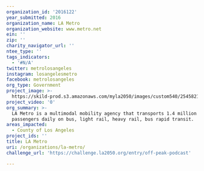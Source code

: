 ```yaml
---
organization_id: '2016122'
year_submitted: 2016
organization_name: LA Metro
organization_website: www.metro.net
ein: ''
zip: ''
charity_navigator_url: ''
ntee_type: ''
tags_indicators:
  - '#N/A'
twitter: metrolosangeles
instagram: losangelesmetro
facebook: metrolosangeles
org_type: Government
project_image: >-
  https://skild-prod.s3.amazonaws.com/myla2050/images/custom540/2545821265741-team91.png
project_video: '0'
org_summary: >-
  LA Metro is a multimodal mobility agency that transports 1.4 million
  passengers daily on bus, light rail, heavy rail, bus rapid transit.
areas_impacted:
  - County of Los Angeles
project_ids: ''
title: LA Metro
uri: /organizations/la-metro/
challenge_url: 'https://challenge.la2050.org/entry/off-peak-podcast'

---
```

